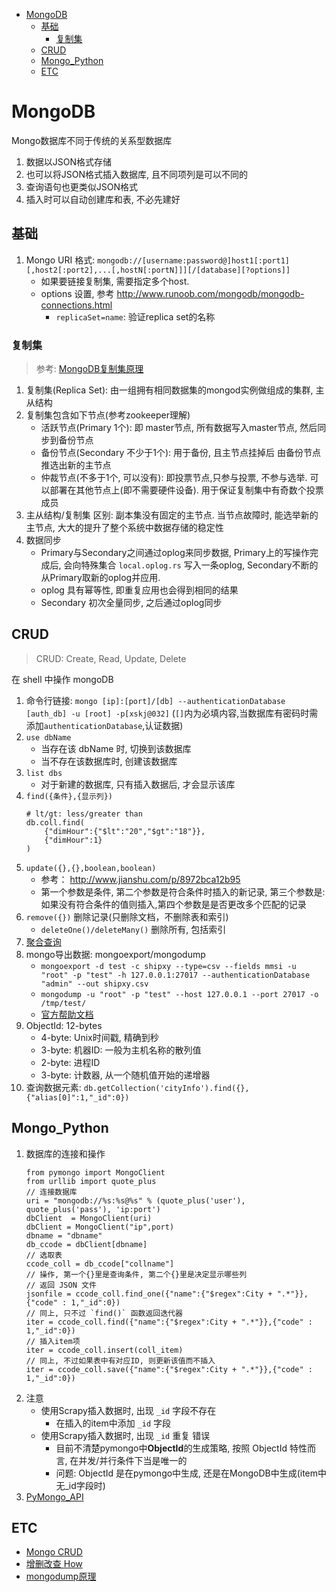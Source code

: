 <!-- TOC -->

- [MongoDB](#mongodb)
    - [基础](#基础)
        - [复制集](#复制集)
    - [CRUD](#crud)
    - [Mongo_Python](#mongo_python)
    - [ETC](#etc)

<!-- /TOC -->

# MongoDB

Mongo数据库不同于传统的关系型数据库
1. 数据以JSON格式存储
2. 也可以将JSON格式插入数据库, 且不同项列是可以不同的
3. 查询语句也更类似JSON格式
4. 插入时可以自动创建库和表, 不必先建好

## 基础
1. Mongo URI 格式: `mongodb://[username:password@]host1[:port1][,host2[:port2],...[,hostN[:portN]]][/[database][?options]]`
    - 如果要链接复制集, 需要指定多个host.
    - options 设置, 参考 http://www.runoob.com/mongodb/mongodb-connections.html
        - `replicaSet=name`: 验证replica set的名称

### 复制集
> 参考: [MongoDB复制集原理](http://www.mongoing.com/archives/2155)
1. 复制集(Replica Set): 由一组拥有相同数据集的mongod实例做组成的集群, 主从结构
2. 复制集包含如下节点(参考zookeeper理解)
    - 活跃节点(Primary 1个): 即 master节点, 所有数据写入master节点, 然后同步到备份节点
    - 备份节点(Secondary 不少于1个): 用于备份, 且主节点挂掉后 由备份节点推选出新的主节点
    - 仲裁节点(不多于1个, 可以没有): 即投票节点,只参与投票, 不参与选举. 可以部署在其他节点上(即不需要硬件设备). 用于保证复制集中有奇数个投票成员
3. 主从结构/复制集 区别: 副本集没有固定的主节点. 当节点故障时, 能选举新的主节点, 大大的提升了整个系统中数据存储的稳定性
4. 数据同步
    - Primary与Secondary之间通过oplog来同步数据, Primary上的写操作完成后, 会向特殊集合 `local.oplog.rs` 写入一条oplog, Secondary不断的从Primary取新的oplog并应用.
    - oplog 具有幂等性, 即重复应用也会得到相同的结果
    - Secondary 初次全量同步, 之后通过oplog同步

## CRUD
> CRUD: Create, Read, Update, Delete

在 shell 中操作 mongoDB
1. 命令行链接: `mongo [ip]:[port]/[db] --authenticationDatabase [auth_db] -u [root] -p[xskj@032]` (`[]`内为必填内容,当数据库有密码时需添加`authenticationDatabase`,认证数据)
1. `use dbName`
    - 当存在该 dbName 时, 切换到该数据库
    - 当不存在该数据库时, 创建该数据库
2. `list dbs`
    - 对于新建的数据库, 只有插入数据后, 才会显示该库
2. `find({条件},{显示列})`
    ````
    # lt/gt: less/greater than
    db.coll.find(
        {"dimHour":{"$lt":"20","$gt":"18"}},
        {"dimHour":1}
    )
    ````
2. `update({},{},boolean,boolean)`
    - 参考： http://www.jianshu.com/p/8972bca12b95
    - 第一个参数是条件, 第二个参数是符合条件时插入的新记录, 第三个参数是: 如果没有符合条件的值则插入,第四个参数是是否更改多个匹配的记录
2. `remove({})` 删除记录(只删除文档，不删除表和索引)
    - `deleteOne()/deleteMany()` 删除所有, 包括索引
2. [聚合查询](/Program/Database/aggregate_search_Mongo.md)
3. mongo导出数据: mongoexport/mongodump
    - `mongoexport -d test -c shipxy --type=csv --fields mmsi -u "root" -p "test" -h 127.0.0.1:27017 --authenticationDatabase "admin" --out shipxy.csv`
    - `mongodump -u "root" -p "test" --host 127.0.0.1 --port 27017 -o /tmp/test/`
    - [官方帮助文档](https://docs.mongodb.com/manual/reference/program/mongoexport/)
5. ObjectId: 12-bytes
    - 4-byte: Unix时间戳, 精确到秒
    - 3-byte: 机器ID: 一般为主机名称的散列值
    - 2-byte: 进程ID
    - 3-byte: 计数器, 从一个随机值开始的递增器
5. 查询数据元素:  `db.getCollection('cityInfo').find({},{"alias[0]":1,"_id":0})`

## Mongo_Python
1. 数据库的连接和操作
    ````
    from pymongo import MongoClient
    from urllib import quote_plus
    // 连接数据库
    uri = "mongodb://%s:%s@%s" % (quote_plus('user'), quote_plus('pass'), 'ip:port')
    dbClient  = MongoClient(uri)
    dbClient = MongoClient("ip",port)
    dbname = "dbname"
    db_ccode = dbClient[dbname]
    // 选取表
    ccode_coll = db_ccode["collname"]
    // 操作, 第一个{}里是查询条件, 第二个{}里是决定显示哪些列
    // 返回 JSON 文件
    jsonfile = ccode_coll.find_one({"name":{"$regex":City + ".*"}},{"code" : 1,"_id":0})
    // 同上, 只不过 `find()` 函数返回迭代器
    iter = ccode_coll.find({"name":{"$regex":City + ".*"}},{"code" : 1,"_id":0})
    // 插入item项
    iter = ccode_coll.insert(coll_item)
    // 同上, 不过如果表中有对应ID, 则更新该值而不插入
    iter = ccode_coll.save({"name":{"$regex":City + ".*"}},{"code" : 1,"_id":0})
    ````
2. 注意
    - 使用Scrapy插入数据时, 出现 `_id` 字段不存在
        - 在插入的item中添加 `_id` 字段
    - 使用Scrapy插入数据时, 出现 `_id` 重复 错误
        - 目前不清楚pymongo中**ObjectId**的生成策略, 按照 ObjectId 特性而言, 在并发/并行条件下当是唯一的
        - 问题: ObjectId 是在pymongo中生成, 还是在MongoDB中生成(item中无_id字段时)
9. [PyMongo_API](http://api.mongodb.com/python/current/tutorial.html)

## ETC
- [Mongo CRUD](https://docs.mongodb.com/manual/crud/)
- [增删改查 How](http://www.cnblogs.com/qwj-sysu/p/4428434.html)
- [mongodump原理](http://www.mongoing.com/archives/2605)
